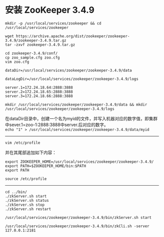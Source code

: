 
# 安装 ZooKeeper 3.4.9


`mkdir -p /usr/local/services/zookeeper && cd /usr/local/services/zookeeper`

`wget https://archive.apache.org/dist/zookeeper/zookeeper-3.4.9/zookeeper-3.4.9.tar.gz`  
`tar -zxvf zookeeper-3.4.9.tar.gz`

`cd zookeeper-3.4.9/conf/`  
`cp zoo_sample.cfg zoo.cfg`  
`vim zoo.cfg`

```
dataDir=/usr/local/services/zookeeper/zookeeper-3.4.9/data

dataLogDir=/usr/local/services/zookeeper/zookeeper-3.4.9/logs

server.1=172.24.18.64:2888:3888
server.2=172.24.18.65:2888:3888
server.3=172.24.18.66:2888:3888

```

`mkdir /usr/local/services/zookeeper/zookeeper-3.4.9/data && mkdir /usr/local/services/zookeeper/zookeeper-3.4.9/logs`

在dataDir目录中，创建一个名为myid的文件，并写入机器对应的数字值，即集群中sever.1=zoo-1:2888:3888中server.后对应的数字。  
`echo "1" > /usr/local/services/zookeeper/zookeeper-3.4.9/data/myid` 





---
`vim /etc/profile`  

并在其尾部追加如下内容：
```
export ZOOKEEPER_HOME=/usr/local/services/zookeeper/zookeeper-3.4.9/
export PATH=$ZOOKEEPER_HOME/bin:$PATH
export PATH
```
`source /etc/profile`

---

`cd ../bin/`  
`./zkServer.sh start`  
`./zkServer.sh status`  
`./zkServer.sh stop`  
`./zkServer.sh restart`


`/usr/local/services/zookeeper/zookeeper-3.4.9/bin/zkServer.sh start`


`/usr/local/services/zookeeper/zookeeper-3.4.9/bin/zkCli.sh -server 127.0.0.1:2181`
